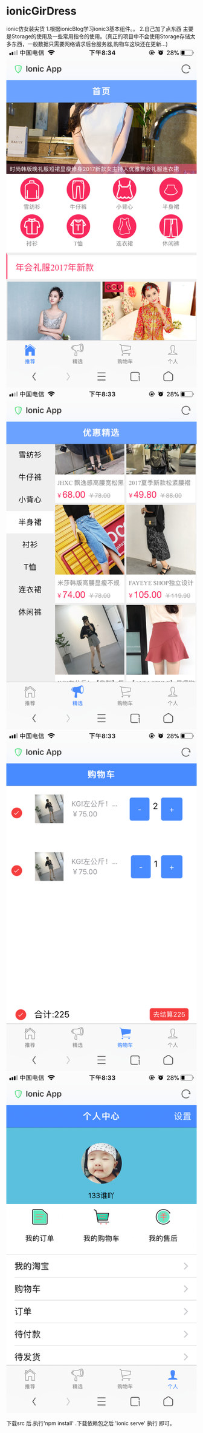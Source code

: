# ionicGirDress
ionic仿女装尖货
1.根据ionicBlog学习ionic3基本组件。。
2.自己加了点东西 主要是Storage的使用及一些常用指令的使用。(真正的项目中不会使用Storage存储太多东西，一般数据只需要网络请求后台服务器,购物车这块还在更新...)
![首页](https://github.com/IVnaBo/ionicGirDress/blob/master/src/DCIM(7).jpg)
![精选](https://github.com/IVnaBo/ionicGirDress/blob/master/src/DCIM(6).jpg)
![购物车](https://github.com/IVnaBo/ionicGirDress/blob/master/src/DCIM(2).jpg)
![个人中心](https://github.com/IVnaBo/ionicGirDress/blob/master/src/DCIM(3).jpg)

下载src 后.执行'npm install' .下载依赖包之后 'ionic serve' 执行 即可。
